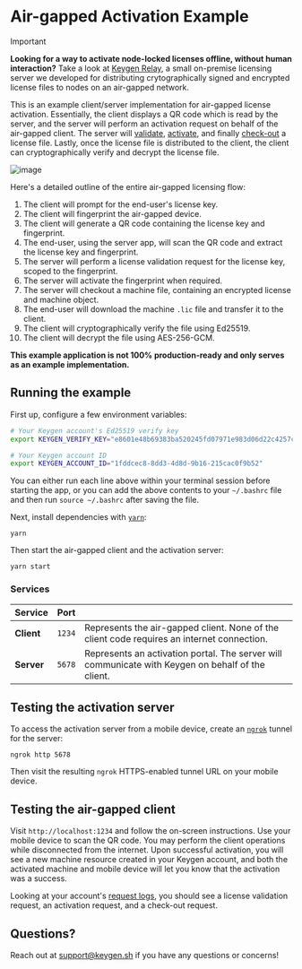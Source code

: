 # Air-gapped Activation Example

 > [!IMPORTANT] 
 > **Looking for a way to activate node-locked licenses offline, without human interaction?** Take a look at [Keygen Relay](https://github.com/keygen-sh/keygen-relay), a small on-premise licensing server we developed for distributing crytographically signed and encrypted license files to nodes on an air-gapped network.

This is an example client/server implementation for air-gapped license activation. Essentially, the client displays a QR code which is read by the server, and the server will perform an activation request on behalf of the air-gapped client. The server will [validate][validate], [activate][activate], and finally [check-out][check-out] a license file. Lastly, once the license file is distributed to the client, the client can cryptographically verify and decrypt the license file.

![image](https://user-images.githubusercontent.com/6979737/160709628-16e8231e-6510-454e-b188-d20f7c4ff9dc.png)

Here's a detailed outline of the entire air-gapped licensing flow:

1. The client will prompt for the end-user's license key.
1. The client will fingerprint the air-gapped device.
1. The client will generate a QR code containing the license key and fingerprint.
1. The end-user, using the server app, will scan the QR code and extract the license key and fingerprint.
1. The server will perform a license validation request for the license key, scoped to the fingerprint.
1. The server will activate the fingerprint when required.
1. The server will checkout a machine file, containing an encrypted license and machine object.
1. The end-user will download the machine `.lic` file and transfer it to the client.
1. The client will cryptographically verify the file using Ed25519.
1. The client will decrypt the file using AES-256-GCM.

**This example application is not 100% production-ready and only serves as an example implementation.**

## Running the example

First up, configure a few environment variables:

```bash
# Your Keygen account's Ed25519 verify key
export KEYGEN_VERIFY_KEY="e8601e48b69383ba520245fd07971e983d06d22c4257cfd82304601479cee788"

# Your Keygen account ID
export KEYGEN_ACCOUNT_ID="1fddcec8-8dd3-4d8d-9b16-215cac0f9b52"
```

You can either run each line above within your terminal session before starting the app, or you can add the above contents to your `~/.bashrc` file and then run `source ~/.bashrc` after saving the file.

Next, install dependencies with [`yarn`][yarn]:

```
yarn
```

Then start the air-gapped client and the activation server:

```
yarn start
```

### Services

| Service    | Port   |                                                                                                   |
|:-----------|:-------|:--------------------------------------------------------------------------------------------------|
| **Client** | `1234` | Represents the air-gapped client. None of the client code requires an internet connection.        |
| **Server** | `5678` | Represents an activation portal. The server will communicate with Keygen on behalf of the client. |

## Testing the activation server

To access the activation server from a mobile device, create an [`ngrok`][ngrok] tunnel for the server:

```
ngrok http 5678
```

Then visit the resulting `ngrok` HTTPS-enabled tunnel URL on your mobile device.

## Testing the air-gapped client

Visit `http://localhost:1234` and follow the on-screen instructions. Use your mobile device to scan the QR code. You may perform the client operations while disconnected from the internet. Upon successful activation, you will see a new machine resource created in your Keygen account, and both the activated machine and mobile device will let you know that the activation was a success.

Looking at your account's [request logs][logs], you should see a license validation request, an activation request, and a check-out request.

## Questions?

Reach out at [support@keygen.sh][support] if you have any
questions or concerns!

[validate]: https://keygen.sh/docs/api/licenses/#licenses-actions-validate
[activate]: https://keygen.sh/docs/api/machines/#machines-create
[check-out]: https://keygen.sh/docs/api/machines/#machines-actions-check-out
[yarn]: https://yarnpkg.org
[ngrok]: https://ngrok.com
[logs]: https://app.keygen.sh/request-logs
[support]: mailto:support@keygen.sh
